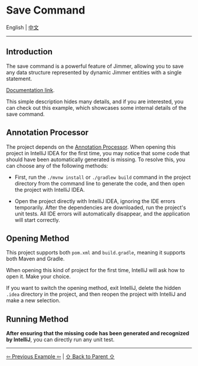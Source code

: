 # Save Command

English | [中文](./README_zh_CN.md)

---

## Introduction

The save command is a powerful feature of Jimmer, allowing you to save any data structure represented by dynamic Jimmer entities with a single statement.

[Documentation link](https://babyfish-ct.github.io/jimmer-doc/docs/quick-view/save/).

This simple description hides many details, and if you are interested, you can check out this example, which showcases some internal details of the save command.

## Annotation Processor

The project depends on the [Annotation Processor](https://www.jetbrains.com/help/idea/annotation-processors-support.html). When opening this project in IntelliJ IDEA for the first time, you may notice that some code that should have been automatically generated is missing. To resolve this, you can choose any of the following methods:

- First, run the `./mvnw install` or `./gradlew build` command in the project directory from the command line to generate the code, and then open the project with IntelliJ IDEA.

- Open the project directly with IntelliJ IDEA, ignoring the IDE errors temporarily. After the dependencies are downloaded, run the project's unit tests. All IDE errors will automatically disappear, and the application will start correctly.

## Opening Method

This project supports both `pom.xml` and `build.gradle`, meaning it supports both Maven and Gradle.

When opening this kind of project for the first time, IntelliJ will ask how to open it. Make your choice.

If you want to switch the opening method, exit IntelliJ, delete the hidden `.idea` directory in the project, and then reopen the project with IntelliJ and make a new selection.

## Running Method

**After ensuring that the missing code has been generated and recognized by IntelliJ**, you can directly run any unit test.

---

[⇦ Previous Example ⇦](../jimmer-cloud) | [⇧ Back to Parent ⇧](../)
